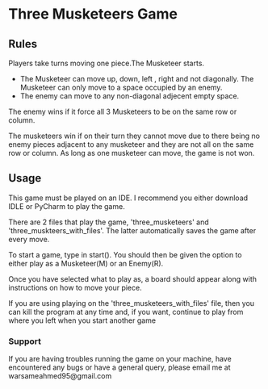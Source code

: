 
<html>
    <h1>Three Musketeers Game</h1>
    <h2>Rules</h2>
    <p>Players take turns moving one piece.The Musketeer starts.</p>
    <ul>
	<li>The Musketeer can move up, down, left , right and not diagonally. The Musketeer can only move
		to a space occupied by an enemy.</li>
	<li>The enemy can move to any non-diagonal adjecent empty space.</li>
    </ul>
    <p>The enemy wins if it force all 3 Musketeers to be on the same row or column.</p>
    <p>The musketeers win if on their turn they cannot move due to there being no enemy pieces adjacent
       to any musketeer and they are not all on the same row or column. As long as one musketeer can move, the game is not won.</p>   
    <h2>Usage</h2>
    <p>This game must be played on an IDE. I recommend you either download IDLE or PyCharm to play the game.</p>
    <p>There are 2 files that play the game, 'three_musketeers' and 'three_muskteers_with_files'. The latter automatically saves the game after every move.</p>
    <p>To start a game, type in start(). You should then be given the option to either play as a Musketeer(M) or an Enemy(R).</p>
    <p>Once you have selected what to play as, a board should appear along with instructions on how to move your piece.</p>
    <p>If you are using playing on the 'three_musketeers_with_files' file, then you can kill the program at any time and, if you want, continue to play from where you left when you start another game</p>
    <h3>Support</h3>
    <p>If you are having troubles running the game on your machine, have encountered any bugs or have a general query, please email me at 
    warsameahmed95@gmail.com</p>
    
 </html>
